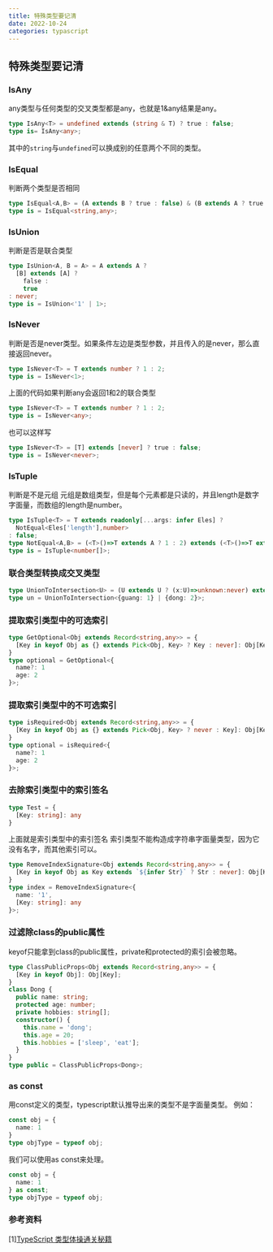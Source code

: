 ```yaml
---
title: 特殊类型要记清
date: 2022-10-24
categories: typascript
---
```


## 特殊类型要记清

### IsAny
any类型与任何类型的交叉类型都是any，也就是1&any结果是any。
```ts
type IsAny<T> = undefined extends (string & T) ? true : false;
type is= IsAny<any>;
```
其中的`string`与`undefined`可以换成别的任意两个不同的类型。

### IsEqual
判断两个类型是否相同
```ts
type IsEqual<A,B> = (A extends B ? true : false) & (B extends A ? true : false);
type is = IsEqual<string,any>;
```

### IsUnion
判断是否是联合类型
```ts
type IsUnion<A, B = A> = A extends A ?
  [B] extends [A] ?
    false :
    true
: never;
type is = IsUnion<'1' | 1>;
```

### IsNever
判断是否是never类型。如果条件左边是类型参数，并且传入的是never，那么直接返回never。
```ts
type IsNever<T> = T extends number ? 1 : 2;
type is = IsNever<1>;
```
上面的代码如果判断any会返回1和2的联合类型
```ts
type IsNever<T> = T extends number ? 1 : 2;
type is = IsNever<any>;
```
也可以这样写
```ts
type IsNever<T> = [T] extends [never] ? true : false;
type is = IsNever<never>;
```

### IsTuple
判断是不是元组
元组是数组类型，但是每个元素都是只读的，并且length是数字字面量，而数组的length是number。
```ts
type IsTuple<T> = T extends readonly[...args: infer Eles] ?
  NotEqual<Eles['length'],number>
: false;
type NotEqual<A,B> = (<T>()=>T extends A ? 1 : 2) extends (<T>()=>T extends B ? 1 : 2) ? false : true;
type is = IsTuple<number[]>;
```

### 联合类型转换成交叉类型
```ts
type UnionToIntersection<U> = (U extends U ? (x:U)=>unknown:never) extends (x:infer R)=>unknown ? R : never;
type un = UnionToIntersection<{guang: 1} | {dong: 2}>;
```

### 提取索引类型中的可选索引
```ts
type GetOptional<Obj extends Record<string,any>> = {
  [Key in keyof Obj as {} extends Pick<Obj, Key> ? Key : never]: Obj[Key]
}
type optional = GetOptional<{
  name?: 1
  age: 2
}>;
```

### 提取索引类型中的不可选索引
```ts
type isRequired<Obj extends Record<string,any>> = {
  [Key in keyof Obj as {} extends Pick<Obj, Key> ? never : Key]: Obj[Key]
}
type optional = isRequired<{
  name?: 1
  age: 2
}>;
```

### 去除索引类型中的索引签名
```ts
type Test = {
  [Key: string]: any
}
```
上面就是索引类型中的索引签名
索引类型不能构造成字符串字面量类型，因为它没有名字，而其他索引可以。
```ts
type RemoveIndexSignature<Obj extends Record<string,any>> = {
  [Key in keyof Obj as Key extends `${infer Str}` ? Str : never]: Obj[Key];
}
type index = RemoveIndexSignature<{
  name: '1',
  [Key: string]: any
}>;
```

### 过滤除class的public属性
keyof只能拿到class的public属性，private和protected的索引会被忽略。
```ts
type ClassPublicProps<Obj extends Record<string,any>> = {
  [Key in keyof Obj]: Obj[Key];
}
class Dong {
  public name: string;
  protected age: number;
  private hobbies: string[];
  constructor() {
    this.name = 'dong';
    this.age = 20;
    this.hobbies = ['sleep', 'eat'];
  }
}
type public = ClassPublicProps<Dong>;
```

### as const
用const定义的类型，typescript默认推导出来的类型不是字面量类型。
例如：
```ts
const obj = {
  name: 1
}
type objType = typeof obj;
```
我们可以使用as const来处理。
```ts
const obj = {
  name: 1
} as const;
type objType = typeof obj;
```

### 参考资料
[1][TypeScript 类型体操通关秘籍](https://juejin.cn/book/7047524421182947366?enter_from=course_center)